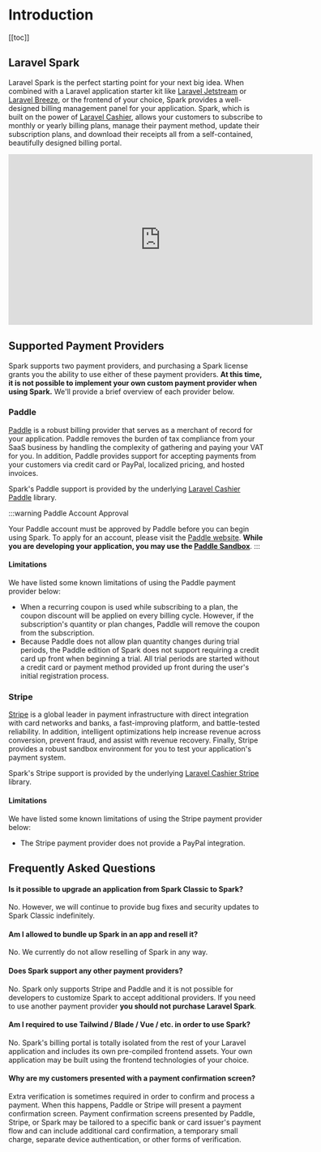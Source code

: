 # Introduction

[[toc]]

## Laravel Spark

Laravel Spark is the perfect starting point for your next big idea. When combined with a Laravel application starter kit like [Laravel Jetstream](https://jetstream.laravel.com) or [Laravel Breeze](https://laravel.com/docs/starter-kits), or the frontend of your choice, Spark provides a well-designed billing management panel for your application. Spark, which is built on the power of [Laravel Cashier](https://laravel.com/docs/billing), allows your customers to subscribe to monthly or yearly billing plans, manage their payment method, update their subscription plans, and download their receipts all from a self-contained, beautifully designed billing portal.

<iframe width="600" height="337" src="https://www.youtube.com/embed/-wAmFagQSzI" frameborder="0" allow="accelerometer; autoplay; clipboard-write; encrypted-media; gyroscope; picture-in-picture" allowfullscreen></iframe>

## Supported Payment Providers

Spark supports two payment providers, and purchasing a Spark license grants you the ability to use either of these payment providers. **At this time, it is not possible to implement your own custom payment provider when using Spark.** We'll provide a brief overview of each provider below.

### Paddle

[Paddle](https://paddle.com) is a robust billing provider that serves as a merchant of record for your application. Paddle removes the burden of tax compliance from your SaaS business by handling the complexity of gathering and paying your VAT for you. In addition, Paddle provides support for accepting payments from your customers via credit card or PayPal, localized pricing, and hosted invoices.

Spark's Paddle support is provided by the underlying [Laravel Cashier Paddle](https://laravel.com/docs/cashier-paddle) library.

:::warning Paddle Account Approval

Your Paddle account must be approved by Paddle before you can begin using Spark. To apply for an account, please visit the [Paddle website](https://paddle.com). **While you are developing your application, you may use the [Paddle Sandbox](https://developer.paddle.com/getting-started/sandbox)**.
:::

#### Limitations

We have listed some known limitations of using the Paddle payment provider below:

- When a recurring coupon is used while subscribing to a plan, the coupon discount will be applied on every billing cycle. However, if the subscription's quantity or plan changes, Paddle will remove the coupon from the subscription.
- Because Paddle does not allow plan quantity changes during trial periods, the Paddle edition of Spark does not support requiring a credit card up front when beginning a trial. All trial periods are started without a credit card or payment method provided up front during the user's initial registration process.

### Stripe

[Stripe](https://stripe.com) is a global leader in payment infrastructure with direct integration with card networks and banks, a fast-improving platform, and battle-tested reliability. In addition, intelligent optimizations help increase revenue across conversion, prevent fraud, and assist with revenue recovery. Finally, Stripe provides a robust sandbox environment for you to test your application's payment system.

Spark's Stripe support is provided by the underlying [Laravel Cashier Stripe](https://laravel.com/docs/billing) library.

#### Limitations

We have listed some known limitations of using the Stripe payment provider below:

- The Stripe payment provider does not provide a PayPal integration.

## Frequently Asked Questions

#### **Is it possible to upgrade an application from Spark Classic to Spark?**

No. However, we will continue to provide bug fixes and security updates to Spark Classic indefinitely.

#### **Am I allowed to bundle up Spark in an app and resell it?**

No. We currently do not allow reselling of Spark in any way.

#### **Does Spark support any other payment providers?**

No. Spark only supports Stripe and Paddle and it is not possible for developers to customize Spark to accept additional providers. If you need to use another payment provider **you should not purchase Laravel Spark**.

#### **Am I required to use Tailwind / Blade / Vue / etc. in order to use Spark?**

No. Spark's billing portal is totally isolated from the rest of your Laravel application and includes its own pre-compiled frontend assets. Your own application may be built using the frontend technologies of your choice.

#### **Why are my customers presented with a payment confirmation screen?**

Extra verification is sometimes required in order to confirm and process a payment. When this happens, Paddle or Stripe will present a payment confirmation screen. Payment confirmation screens presented by Paddle, Stripe, or Spark may be tailored to a specific bank or card issuer's payment flow and can include additional card confirmation, a temporary small charge, separate device authentication, or other forms of verification.
